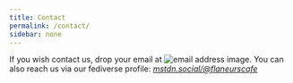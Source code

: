 ```yaml
---
title: Contact
permalink: /contact/
sidebar: none
---
```


If you wish contact us, drop your email at ![email address image](../uploads/email-address-image.png). You can also reach us via our fediverse profile: [*mstdn.social/@flaneurscafe*](https://mstdn.social/@flaneurscafe)

<!-- {% include formspree.html email="f/xgebelaa" redirect="/thanks/" %} -->
